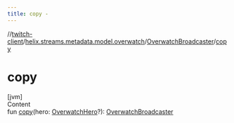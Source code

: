 ```yaml
---
title: copy -
---
```

//[twitch-client](../../index.md)/[helix.streams.metadata.model.overwatch](../index.md)/[OverwatchBroadcaster](index.md)/[copy](copy.md)



# copy  
[jvm]  
Content  
fun [copy](copy.md)(hero: [OverwatchHero](../-overwatch-hero/index.md)?): [OverwatchBroadcaster](index.md)  



